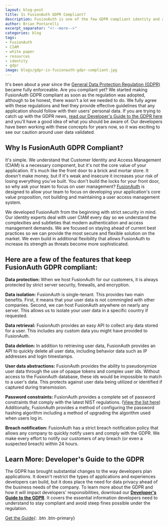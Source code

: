 ```yaml
---
layout: blog-post
title: Is FusionAuth GDPR Compliant?
description: FusionAuth is one of the few GDPR compliant identity and authentication solutions available.
author: Brian Pontarelli
excerpt_separator: "<!--more-->"
categories: blog
tags:
- FusionAuth
- CIAM
- white paper
- resources
- identity
- gdpr
image: blogs/gdpr-is-fusionauth-gdpr-compliant.jpg
---
```

It's been about a year since the [General Data Protection Regulation (GDPR)](https://eur-lex.europa.eu/legal-content/EN/TXT/?uri=uriserv:OJ.L_.2016.119.01.0001.01.ENG&toc=OJ:L:2016:119:FULL "Jump to GDPR site") became fully enforceable. Are you compliant yet? We started making FusionAuth GDPR compliant as soon as the regulation was adopted, although to be honest, there wasn't a lot we needed to do. We fully agree with these regulations and feel they provide effective guidelines that any application should follow with their users' personal data. If you are trying to catch up with the GDPR news, [read our Developer's Guide to the GDPR here](/learn/expert-advice/ciam/developers-guide-to-gdpr "Get the Developer's Guide to the GDPR") and you'll have a good idea of what you should be aware of. Our developers have been working with these concepts for years now, so it was exciting to see our caution around user data validated.

<!--more-->
## Why Is FusionAuth GDPR Compliant?

It's simple. We understand that Customer Identity and Access Management (CIAM) is a necessary component, but it's not the core value of your application. It's much like the front door to a brick and mortar store. It doesn't make money, but if it's weak and insecure it increases your risk of losing everything you've built. You don't build the locks for your front door, so why ask your team to focus on user management? [FusionAuth](/ "FusionAuth Home") is designed to allow your team to focus on developing your application's core value proposition, not building and maintaining a user access management system.

We developed FusionAuth from the beginning with strict security in mind. Our identity experts deal with user CIAM every day so we understand the complexities and subtleties that modern authentication and access management demands. We are focused on staying ahead of current best practices so we can provide the most secure and flexible solution on the market. We even build in additional flexibility that allows FusionAuth to increase its strength as threats become more sophisticated.

## Here are a few of the features that keep FusionAuth GDPR compliant:

**Data protection:** When we host FusionAuth for our customers, it is always protected by strict server security, firewalls, and encryption.

**Data isolation:** FusionAuth is single-tenant. This provides two main benefits. First, it means that your user data is not commingled with other companies. Second, we can host FusionAuth anywhere on nearly any server. This allows us to isolate your user data in a specific country if requested.

**Data retrieval:** FusionAuth provides an easy API to collect any data stored for a user. This includes any custom data you might have provided to FusionAuth.

**Data deletion:** In addition to retrieving user data, FusionAuth provides an API to quickly delete all user data, including behavior data such as IP addresses and login timestamps.

**User data abstractions:** FusionAuth provides the ability to pseudonymize user data through the use of opaque tokens and complex user ids. Without access to the FusionAuth database, these ids would be impossible to match to a user's data. This protects against user data being utilized or identified if captured during transmission.

**Password constraints:** FusionAuth provides a complete set of password constraints that comply with the latest NIST regulations. ([View the list here](/learn/expert-advice/security/password-security-compliance-checklist "Password Security Checklist PDF")) Additionally, FusionAuth provides a method of configuring the password hashing algorithm including a method of upgrading the algorithm used when users log in.

**Breach notification:** FusionAuth has a strict breach notification policy that allows any company to quickly notify users and comply with the GDPR. We make every effort to notify our customers of any breach (or even a suspected breach) within 24 hours.

## Learn More: Developer's Guide to the GDPR

The GDPR has brought substantial changes to the way developers plan applications. It doesn't restrict the types of applications and experiences developers can build, but it does place the need for data privacy ahead of the business needs of the company. To learn more about the GDPR and how it will impact developers' responsibilities, download our [**Developer's Guide to the GDPR**](/learn/expert-advice/ciam/developers-guide-to-gdpr "Get the Developer's Guide to the GDPR"). It covers the essential information developers need to understand to stay compliant and avoid steep fines possible under the regulation.

[Get the Guide](/learn/expert-advice/ciam/developers-guide-to-gdpr "Get the Developer's Guide to the GDPR"){: .btn .btn-primary}

<!--
- FusionAuth
- Resources
- White Paper
-->
